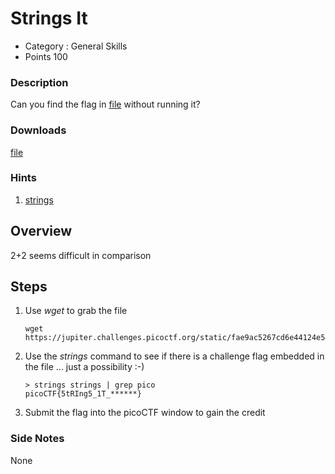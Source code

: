 # Strings It

- Category : General Skills
- Points 100

### Description

Can you find the flag in [file](https://jupiter.challenges.picoctf.org/static/fae9ac5267cd6e44124e559b901df177/strings) without running it?

### Downloads

[file](./strings)

### Hints

1. [strings](https://linux.die.net/man/1/strings)

## Overview

2+2 seems difficult in comparison

## Steps

1. Use _wget_ to grab the file

   ```
   wget https://jupiter.challenges.picoctf.org/static/fae9ac5267cd6e44124e559b901df177/strings
   ```

2. Use the _strings_ command to see if there is a challenge flag embedded in the file ... just a possibility :-)

   ```
   > strings strings | grep pico
   picoCTF{5tRIng5_1T_******}
   ```

3. Submit the flag into the picoCTF window to gain the credit

### Side Notes

None
